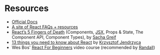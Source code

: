 # Resources
- [Official Docs](https://facebook.github.io/react/docs/hello-world.html)
- [A site of React FAQs + resources](https://reactfaq.site/why-use-react/#react-mount)
- [React’s 5 Fingers of Death](https://medium.freecodecamp.com/the-5-things-you-need-to-know-to-understand-react-a1dbd5d114a3) (Components, [JSX](/related/JSX.md), Props & State, The Component API, Component Types), by [Sacha Greif](https://twitter.com/SachaGreif)
- [13 things you need to know about React](http://aimforsimplicity.com/post/13-things-you-need-to-know-about-react/) by [Krzysztof Jendrzyca](https://twitter.com/kjendrzyca)
- Wes Bos' [React For Beginners](https://reactforbeginners.com/) video course (recommended by [Randall](https://github.com/daksis))
